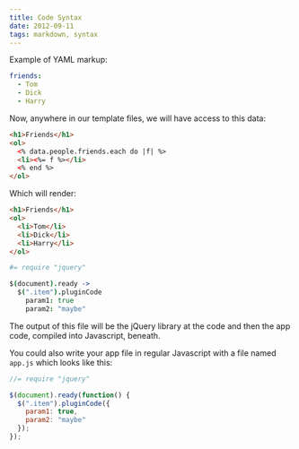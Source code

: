 ```yaml
---
title: Code Syntax
date: 2012-09-11
tags: markdown, syntax
---
```


Example of YAML markup:

``` yaml
friends:
  - Tom
  - Dick
  - Harry
```

Now, anywhere in our template files, we will have access to this data:

``` html
<h1>Friends</h1>
<ol>
  <% data.people.friends.each do |f| %>
  <li><%= f %></li>
  <% end %>
</ol>
```

Which will render:

``` html
<h1>Friends</h1>
<ol>
  <li>Tom</li>
  <li>Dick</li>
  <li>Harry</li>
</ol>
```

``` coffeescript
#= require "jquery"

$(document).ready ->
  $(".item").pluginCode
    param1: true
    param2: "maybe"
```

The output of this file will be the jQuery library at the code and then the app code, compiled into Javascript, beneath.

You could also write your app file in regular Javascript with a file named `app.js` which looks like this:

``` javascript
//= require "jquery"

$(document).ready(function() {
  $(".item").pluginCode({
    param1: true,
    param2: "maybe"
  });
});
```
